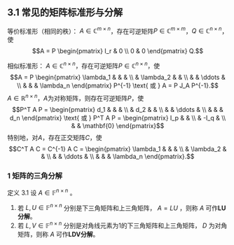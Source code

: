 ## 3.1 常见的矩阵标准形与分解

等价标准形（相同的秩）：
$A \in \mathbb{C}^{m \times n}$，存在可逆矩阵$P \in \mathbb{C}^{m \times m}$，$Q \in \mathbb{C}^{n\times n}$，使 
$$A = P \begin{pmatrix} I_r & 0 \\ 0 & 0 \end{pmatrix} Q.$$

相似标准形：
$A \in \mathbb{C}^{n \times n}$，存在可逆矩阵$P \in \mathbb{C}^{n \times n}$，使 
$$A = P \begin{pmatrix} \lambda_1 & & & \\ & \lambda_2 & & \\ & & \ddots & \\ & & & \lambda_n \end{pmatrix} P^{-1} \text{ 或 } A = P J_A P^{-1}.$$
$A \in \mathbb{R}^{n \times n}$，$A$为对称矩阵，则存在可逆矩阵$P$，使 
$$P^T A P = \begin{pmatrix} d_1 & & & \\ & d_2 & & \\ & & \ddots & \\ & & & d_n \end{pmatrix} \text{ 或 } P^T A P = \begin{pmatrix} I_p & & \\ & -I_q & \\ & & \mathbf{0} \end{pmatrix}$$ 特别地，对$A$，存在正交矩阵$C$，使 
$$C^T A C = C^{-1} A C = \begin{pmatrix} \lambda_1 & & & \\ & \lambda_2 & & \\ & & \ddots & \\ & & & \lambda_n \end{pmatrix}.$$

### 1 矩阵的三角分解

定义 3.1 设 $A \in \mathbb{F}^{n \times n}$ 。 
1. 若 $L, U \in \mathbb{F}^{n \times n}$ 分别是下三角矩阵和上三角矩阵， $A = LU$ ，则称 $A$ 可作**LU分解**。 
2. 若 $L, V \in \mathbb{F}^{n \times n}$ 分别是对角线元素为1的下三角矩阵和上三角矩阵， $D$ 为对角矩阵，则称 $A$ 可作**LDV分解**。